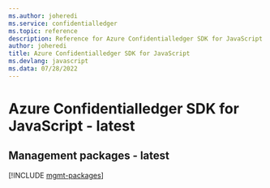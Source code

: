 ```yaml
---
ms.author: joheredi
ms.service: confidentialledger
ms.topic: reference
description: Reference for Azure Confidentialledger SDK for JavaScript
author: joheredi
title: Azure Confidentialledger SDK for JavaScript
ms.devlang: javascript
ms.data: 07/28/2022
---
```

# Azure Confidentialledger SDK for JavaScript - latest

## Management packages - latest
[!INCLUDE [mgmt-packages](confidentialledger-mgmt-index.md)]